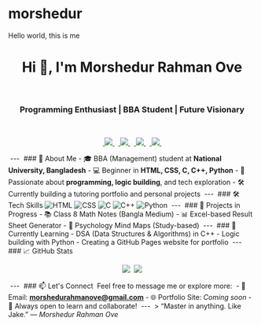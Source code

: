 # morshedur
Hello world, this is me 
‎<h1 align="center">Hi 👋, I'm Morshedur Rahman Ove</h1>
‎<h3 align="center">Programming Enthusiast | BBA Student | Future Visionary</h3>
‎
‎<p align="center">
‎  <a href="https://facebook.com/murshid.abn.s.rhmn" target="_blank">
‎    <img src="https://img.shields.io/badge/Facebook-1877F2?style=for-the-badge&logo=facebook&logoColor=white" />
‎  </a>
‎  <a href="https://www.instagram.com/ovzzz333?igsh=N2p5dmN4NXd5OHg0" target="_blank">
‎    <img src="https://img.shields.io/badge/Instagram-E4405F?style=for-the-badge&logo=instagram&logoColor=white" />
‎  </a>
‎  <a href="My profile on Letterboxd https://boxd.it/7Brdf" target="_blank">
‎    <img src="https://img.shields.io/badge/Letterboxd-181818?style=for-the-badge&logo=letterboxd&logoColor=white" />
‎  </a>
‎  <a href="https://www.linkedin.com/in/morshedur-rahman-ove-6a0941356?utm_source=share&utm_campaign=share_via&utm_content=profile&utm_medium=android_app" target="_blank">
‎    <img src="https://img.shields.io/badge/LinkedIn-0A66C2?style=for-the-badge&logo=linkedin&logoColor=white" />
‎  </a>
‎</p>
‎
‎---
‎
‎### 🧠 About Me
‎- 🎓 BBA (Management) student at **National University, Bangladesh**
‎- 💻 Beginner in **HTML, CSS, C, C++, Python**
‎- 🚀 Passionate about **programming, logic building**, and tech exploration
‎- 🛠 Currently building a tutoring portfolio and personal projects
‎
‎---
‎
‎### 🛠️ Tech Skills
‎![HTML](https://img.shields.io/badge/HTML-E34F26?style=for-the-badge&logo=html5&logoColor=white)
‎![CSS](https://img.shields.io/badge/CSS-1572B6?style=for-the-badge&logo=css3&logoColor=white)
‎![C](https://img.shields.io/badge/C-00599C?style=for-the-badge&logo=c&logoColor=white)
‎![C++](https://img.shields.io/badge/C%2B%2B-00599C?style=for-the-badge&logo=cplusplus&logoColor=white)
‎![Python](https://img.shields.io/badge/Python-3776AB?style=for-the-badge&logo=python&logoColor=white)
‎
‎---
‎
‎### 🚧 Projects in Progress
‎- 📚 Class 8 Math Notes (Bangla Medium)
‎- 📊 Excel-based Result Sheet Generator
‎- 🧠 Psychology Mind Maps (Study-based)
‎
‎---
‎
‎### 🌱 Currently Learning
‎- DSA (Data Structures & Algorithms) in C++
‎- Logic building with Python
‎- Creating a GitHub Pages website for portfolio
‎
‎---
‎
‎### 📈 GitHub Stats
‎
‎<p align="center">
‎  <img src="https://github-readme-stats.vercel.app/api?username=yourusername&show_icons=true&theme=radical" />
‎  <img src="https://github-readme-stats.vercel.app/api/top-langs/?username=yourusername&layout=compact&theme=radical" />
‎</p>
‎
‎---
‎
‎### 📫 Let's Connect
‎
‎Feel free to message me or explore more:
‎
‎- 📧 Email: **morshedurahmanove@gmail.com**
‎- 🌐 Portfolio Site: *Coming soon*
‎- 💬 Always open to learn and collaborate!
‎
‎---
‎
‎> “Master in anything. Like Jake.” — *Morshedur Rahman Ove*
